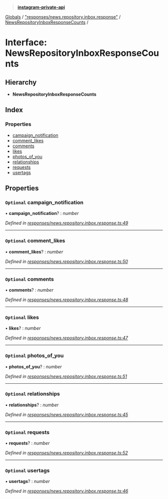 > **[instagram-private-api](../README.md)**

[Globals](../README.md) / ["responses/news.repository.inbox.response"](../modules/_responses_news_repository_inbox_response_.md) / [NewsRepositoryInboxResponseCounts](_responses_news_repository_inbox_response_.newsrepositoryinboxresponsecounts.md) /

# Interface: NewsRepositoryInboxResponseCounts

## Hierarchy

* **NewsRepositoryInboxResponseCounts**

## Index

### Properties

* [campaign_notification](_responses_news_repository_inbox_response_.newsrepositoryinboxresponsecounts.md#optional-campaign_notification)
* [comment_likes](_responses_news_repository_inbox_response_.newsrepositoryinboxresponsecounts.md#optional-comment_likes)
* [comments](_responses_news_repository_inbox_response_.newsrepositoryinboxresponsecounts.md#optional-comments)
* [likes](_responses_news_repository_inbox_response_.newsrepositoryinboxresponsecounts.md#optional-likes)
* [photos_of_you](_responses_news_repository_inbox_response_.newsrepositoryinboxresponsecounts.md#optional-photos_of_you)
* [relationships](_responses_news_repository_inbox_response_.newsrepositoryinboxresponsecounts.md#optional-relationships)
* [requests](_responses_news_repository_inbox_response_.newsrepositoryinboxresponsecounts.md#optional-requests)
* [usertags](_responses_news_repository_inbox_response_.newsrepositoryinboxresponsecounts.md#optional-usertags)

## Properties

### `Optional` campaign_notification

• **campaign_notification**? : *number*

*Defined in [responses/news.repository.inbox.response.ts:49](https://github.com/dilame/instagram-private-api/blob/01eb399/src/responses/news.repository.inbox.response.ts#L49)*

___

### `Optional` comment_likes

• **comment_likes**? : *number*

*Defined in [responses/news.repository.inbox.response.ts:50](https://github.com/dilame/instagram-private-api/blob/01eb399/src/responses/news.repository.inbox.response.ts#L50)*

___

### `Optional` comments

• **comments**? : *number*

*Defined in [responses/news.repository.inbox.response.ts:48](https://github.com/dilame/instagram-private-api/blob/01eb399/src/responses/news.repository.inbox.response.ts#L48)*

___

### `Optional` likes

• **likes**? : *number*

*Defined in [responses/news.repository.inbox.response.ts:47](https://github.com/dilame/instagram-private-api/blob/01eb399/src/responses/news.repository.inbox.response.ts#L47)*

___

### `Optional` photos_of_you

• **photos_of_you**? : *number*

*Defined in [responses/news.repository.inbox.response.ts:51](https://github.com/dilame/instagram-private-api/blob/01eb399/src/responses/news.repository.inbox.response.ts#L51)*

___

### `Optional` relationships

• **relationships**? : *number*

*Defined in [responses/news.repository.inbox.response.ts:45](https://github.com/dilame/instagram-private-api/blob/01eb399/src/responses/news.repository.inbox.response.ts#L45)*

___

### `Optional` requests

• **requests**? : *number*

*Defined in [responses/news.repository.inbox.response.ts:52](https://github.com/dilame/instagram-private-api/blob/01eb399/src/responses/news.repository.inbox.response.ts#L52)*

___

### `Optional` usertags

• **usertags**? : *number*

*Defined in [responses/news.repository.inbox.response.ts:46](https://github.com/dilame/instagram-private-api/blob/01eb399/src/responses/news.repository.inbox.response.ts#L46)*